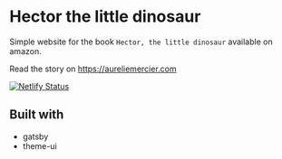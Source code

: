 # Hector the little dinosaur

Simple website for the book `Hector, the little dinosaur` available on amazon.

Read the story on https://aureliemercier.com

[![Netlify Status](https://api.netlify.com/api/v1/badges/84693f2f-0623-437e-a774-0d98e2ff1037/deploy-status)](https://app.netlify.com/sites/hector-the-dinosaur/deploys)

## Built with
- gatsby
- theme-ui